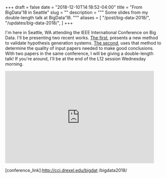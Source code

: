 +++ 
draft = false
date = "2018-12-10T14:18:52-04:00"
title = "From BigData'18 in Seattle"
slug = "" 
description = """
  Some slides from my double-length talk at BigData'18.
"""
aliases = [
  "/post/big-data-2018/",
  "/updates/big-data-2018/",
]
+++

I'm here in Seattle, WA attending the IEEE International Conference on Big Data.
I'll be presenting two recent works.
[The first][validation_link], presents a new method to validate hypothesis generation systems.
[The second][abstracts_link], uses that method to determine the quality of input papers needed to make good conclusions.
With two papers in the same conference, I will be giving a double-length talk!
If you're around, I'll be at the end of the L12 session Wednesday morning.

<div class="centered">
<iframe 
  src="https://docs.google.com/presentation/d/e/2PACX-1vRfw0sjKNQT6C5INwV-VPGrPVysScsC3Su__n32bOgWZF7Uk14kpM270PzkMgXUfduZzax_8SpPRyl4/embed?start=true&loop=true&delayms=3000"
  frameborder="0"
  margin-left="auto"
  margin-left="auto"
  width="480"
  height="299"
  allowfullscreen="true"
  mozallowfullscreen="true"
  webkitallowfullscreen="true"></iframe>
</div>

[validation_link]:/2018/validation
[abstracts_link]:/2018/abstracts
[conference_link]:http://cci.drexel.edu/bigdat /bigdata2018/
